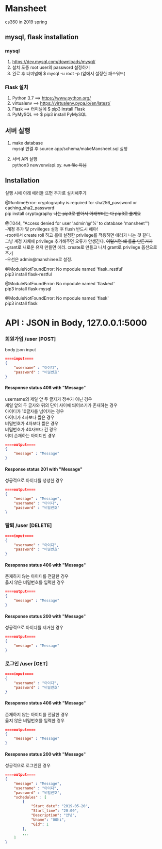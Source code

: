 # Mansheet
cs360 in 2019 spring


## mysql, flask installation
### mysql
1. https://dev.mysql.com/downloads/mysql/
2. 설치 도중 root user의 password 설정하기
3. 완료 후 터미널에 $ mysql -u root -p (앞에서 설정한 패스워드)

### Flask 설치
1. Python 3.7 ==> https://www.python.org/
2. virtualenv ==> https://virtualenv.pypa.io/en/latest/
3. Flask ==> 터미널에 $ pip3 install Flask
4. PyMySQL ==> $ pip3 install PyMySQL


## 서버 실행
1. make database <br/>
mysql 연결 후 source app/schema/makeMansheet.sql 실행

2. 서버 API 실행<br/>
python3 newvenv/api.py.   ~~run file 아님~~

## Installation
실행 시에 아래 에러들 뜨면 추가로 설치해주기

@RuntimeError: cryptography is required for sha256_password or caching_sha2_password<br/>
pip install cryptography ~~나는 pip3로 받아서 아래부터는 다 pip3로 쓸게요~~

@(1044, "Access denied for user 'admin'@'%' to database 'mansheet'")<br/>
-계정 추가 및 prviileges 설정 후 flush 반드시 해야!<br/>
-root에서 create roll 하고 롤에 설정한 privilege를 적용하면 에러가 나는 것 같다.<br/>
  그냥 계정 자체에 privilege 추가해주면 오류가 안생긴다. ~~이럴거면 왜 롤을 만든거지~~<br/>
-grant로 새로운 유저 만들면 에러. create로 만들고 나서 grant로 privilege 옵션으로 주기<br/>
-우선은 admin@manshinee로 설정. <br/>

@ModuleNotFoundError: No mpodule named 'flask_restful'<br/>
pip3 install flask-restful

@ModuleNotFoundError: No mpodule named 'flaskext'<br/>
pip3 install flask-mysql

@ModuleNotFoundError: No mpodule named 'flask'<br/>
pip3 install flask



# API : JSON in Body, 127.0.0.1:5000
### 회원가입 /user [POST] 
body json input
```json
====input====
{
	"username" : "아이디",
	"password" : "비밀번호"
}
```
#### Ressponse status 406 with "Message"
username의 제일 앞 두 글자가 정수가 아닌 경우<br/>
제일 앞의 두 글자와 뒤의 단어 사이에 띄어쓰기가 존재하는 경우<br/>
아이디가 10글자를 넘어가는 경우<br/>
아이디가 4자보다 짧은 경우<br/>
비밀번호가 4자보다 짧은 경우<br/>
비밀번호가 40자보다 긴 경우<br/>
이미 존재하는 아이디인 경우<br/>
```json
====output====
{
	"message" : "Message"
}
```
#### Response status 201 with "Message"
성공적으로 아이디를 생성한 경우
```json
====output====
{
	"message" : "Message",
	"username" : "아이디",
	"password" : "비밀번호"
}
```



### 탈퇴 /user [DELETE] 
```json
====input====
{
	"username" : "아이디",
	"password" : "비밀번호"
}
```
#### Ressponse status 406 with "Message"
존재하지 않는 아이디를 전달한 경우<br/>
옳지 않은 비밀번호를 입력한 경우
```json
====output====
{
	"message" : "Message"
}
```
#### Ressponse status 200 with "Message"
성공적으로 아이디를 제거한 경우
```json
====output====
{
	"message" : "Message"
}
```




### 로그인 /user [GET] 
```json
====input====
{
	"username" : "아이디",
	"password" : "비밀번호"
}
```
#### Ressponse status 406 with "Message"
존재하지 않는 아이디를 전달한 경우<br/>
옳지 않은 비밀번호를 입력한 경우
```json
====output====
{
	"message" : "Message"
}
```
#### Ressponse status 200 with "Message"
성공적으로 로그인된 경우
```json
====output====
{
	"message" : "Message",
	"username" : "아이디",
	"password" : "비밀번호",
	"schedules" : [
        {
            "Start_date": "2019-05-20",
            "Start_time": "20:00",
            "Description": "안녕",
            "Uname": "00hi",
            "Gid": 1
        },
        ,,,
    ]
}
```














